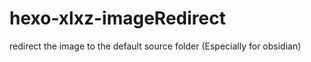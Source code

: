# hexo-xlxz-imageRedirect
redirect the image to the default source folder (Especially for obsidian)

